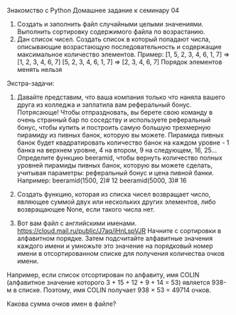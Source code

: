 Знакомство с Python 
Домашнее задание к семинару 04


1.	Создать и заполнить файл случайными целыми значениями. Выполнить сортировку содержимого файла по возрастанию. 
2.	Дан список чисел. Создать список в который попадают числа, описывающие возрастающую последовательность и содержащие максимальное количество элементов. 
Пример: [1, 5, 2, 3, 4, 6, 1, 7] => [1, 2, 3, 4, 6, 7]
 [5, 2, 3, 4, 6, 1, 7] => [2, 3, 4, 6, 7]
 Порядок элементов менять нельзя



Экстра-задачи:
1.	Давайте представим, что ваша компания только что наняла вашего друга из колледжа и заплатила вам реферальный бонус. Потрясающе! Чтобы отпраздновать, вы берете свою команду в очень странный бар по соседству и используете реферальный бонус, чтобы купить и построить самую большую трехмерную пирамиду из пивных банок, которую вы можете.
Пирамида пивных банок будет квадратировать количество банок на каждом уровне - 1 банка на верхнем уровне, 4 на втором, 9 на следующем, 16, 25...
Определите функцию beeramid, чтобы вернуть количество полных уровней пирамиды пивных банок, которую вы можете сделать, учитывая параметры: реферальный бонус и цена пивной банки.
Например:
beeramid(1500, 2)# 12
beeramid(5000, 3)# 16

2.	Создать функцию, которая из списка чисел возвращает число, являющее суммой двух или нескольких других элементов, либо возвращающее None, если такого числа нет.
3. Вот вам файл с английскими именами. https://cloud.mail.ru/public/J7aq/iHnLspVJR
Начните с сортировки в алфавитном порядке. Затем подсчитайте алфавитные значения каждого имени и умножьте это значение на порядковый номер имени в отсортированном списке для получения количества очков имени.

Например, если список отсортирован по алфавиту, имя COLIN (алфавитное значение которого 3 + 15 + 12 + 9 + 14 = 53) является 938-м в списке. Поэтому, имя COLIN получает 938 × 53 = 49714 очков.

Какова сумма очков имен в файле?
